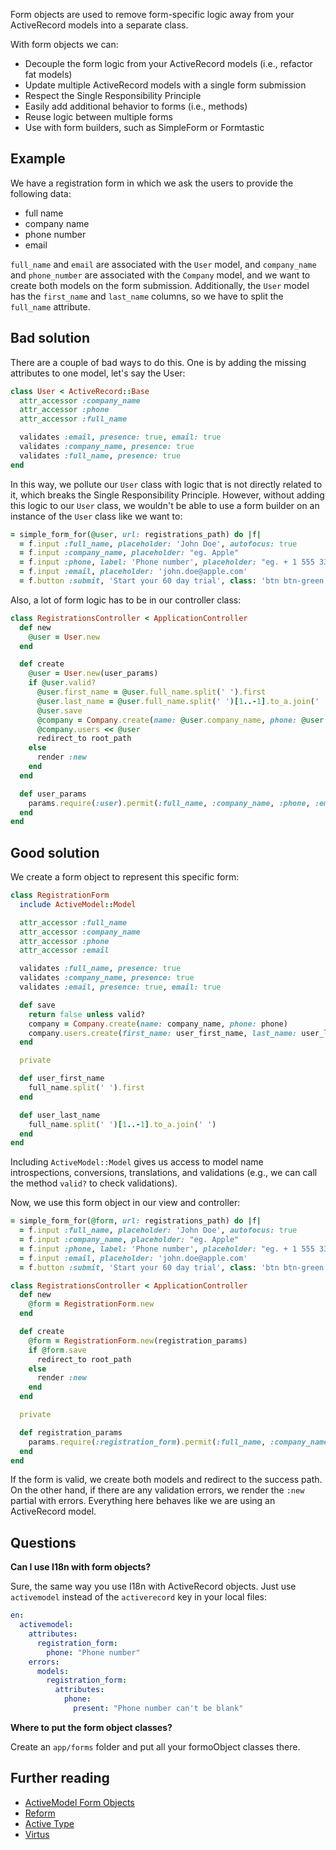 Form objects are used to remove form-specific logic away from your ActiveRecord models into a separate class.

With form objects we can:

  * Decouple the form logic from your ActiveRecord models (i.e., refactor fat models)
  * Update multiple ActiveRecord models with a single form submission
  * Respect the Single Responsibility Principle
  * Easily add additional behavior to forms (i.e., methods)
  * Reuse logic between multiple forms
  * Use with form builders, such as SimpleForm or Formtastic

## Example

We have a registration form in which we ask the users to provide the following data:

  * full name
  * company name
  * phone number
  * email

`full_name` and `email` are associated with the `User` model, and `company_name` and `phone_number` are associated with the `Company` model, and we want to create both models on the form submission. Additionally, the `User` model has the `first_name` and `last_name` columns, so we have to split the `full_name` attribute.

## Bad solution

There are a couple of bad ways to do this. One is by adding the missing attributes to one model, let's say the User:

```ruby
class User < ActiveRecord::Base
  attr_accessor :company_name
  attr_accessor :phone
  attr_accessor :full_name

  validates :email, presence: true, email: true
  validates :company_name, presence: true
  validates :full_name, presence: true
end
```

In this way, we pollute our `User` class with logic that is not directly related to it, which breaks the Single Responsibility Principle. However, without adding this logic to our `User` class, we wouldn't be able to use a form builder on an instance of the `User` class like we want to:

```ruby
= simple_form_for(@user, url: registrations_path) do |f|
  = f.input :full_name, placeholder: 'John Doe', autofocus: true
  = f.input :company_name, placeholder: "eg. Apple"
  = f.input :phone, label: 'Phone number', placeholder: "eg. + 1 555 330-1212"
  = f.input :email, placeholder: 'john.doe@apple.com'
  = f.button :submit, 'Start your 60 day trial', class: 'btn btn-green'
```

Also, a lot of form logic has to be in our controller class:

```ruby
class RegistrationsController < ApplicationController
  def new
    @user = User.new
  end

  def create
    @user = User.new(user_params)
    if @user.valid?
      @user.first_name = @user.full_name.split(' ').first
      @user.last_name = @user.full_name.split(' ')[1..-1].to_a.join(' ')
      @user.save
      @company = Company.create(name: @user.company_name, phone: @user.phone)
      @company.users << @user
      redirect_to root_path
    else
      render :new
    end
  end

  def user_params
    params.require(:user).permit(:full_name, :company_name, :phone, :email)
  end
end
```

## Good solution

We create a form object to represent this specific form:

```ruby
class RegistrationForm
  include ActiveModel::Model

  attr_accessor :full_name
  attr_accessor :company_name
  attr_accessor :phone
  attr_accessor :email

  validates :full_name, presence: true
  validates :company_name, presence: true
  validates :email, presence: true, email: true

  def save
    return false unless valid?
    company = Company.create(name: company_name, phone: phone)
    company.users.create(first_name: user_first_name, last_name: user_last_name, email: email)
  end

  private

  def user_first_name
    full_name.split(' ').first
  end

  def user_last_name
    full_name.split(' ')[1..-1].to_a.join(' ')
  end
end
```

Including `ActiveModel::Model` gives us access to model name introspections, conversions, translations, and validations (e.g., we can call the method `valid?` to check validations).

Now, we use this form object in our view and controller:

```ruby
= simple_form_for(@form, url: registrations_path) do |f|
  = f.input :full_name, placeholder: 'John Doe', autofocus: true
  = f.input :company_name, placeholder: "eg. Apple"
  = f.input :phone, label: 'Phone number', placeholder: "eg. + 1 555 330-1212"
  = f.input :email, placeholder: 'john.doe@apple.com'
  = f.button :submit, 'Start your 60 day trial', class: 'btn btn-green'
```

```ruby
class RegistrationsController < ApplicationController
  def new
    @form = RegistrationForm.new
  end

  def create
    @form = RegistrationForm.new(registration_params)
    if @form.save
      redirect_to root_path
    else
      render :new
    end
  end

  private

  def registration_params
    params.require(:registration_form).permit(:full_name, :company_name, :phone, :email)
  end
end
```

If the form is valid, we create both models and redirect to the success path. On the other hand, if there are any validation errors, we render the `:new` partial with errors. Everything here behaves like we are using an ActiveRecord model.

## Questions

**Can I use I18n with form objects?**

Sure, the same way you use I18n with ActiveRecord objects. Just use `activemodel` instead of the `activerecord` key in your local files:

```yml
en:
  activemodel:
    attributes:
      registration_form:
        phone: "Phone number"
    errors:
      models:
        registration_form:
          attributes:
            phone:
              present: "Phone number can't be blank"
```

**Where to put the form object classes?**

Create an `app/forms` folder and put all your formoObject classes there.

## Further reading
  * [ActiveModel Form Objects](https://robots.thoughtbot.com/activemodel-form-objects)
  * [Reform](https://github.com/apotonick/reform)
  * [Active Type](https://github.com/makandra/active_type)
  * [Virtus](https://github.com/solnic/virtus)
